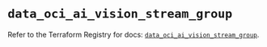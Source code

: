 # `data_oci_ai_vision_stream_group`

Refer to the Terraform Registry for docs: [`data_oci_ai_vision_stream_group`](https://registry.terraform.io/providers/oracle/oci/7.19.0/docs/data-sources/ai_vision_stream_group).
